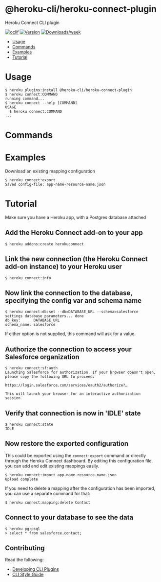 @heroku-cli/heroku-connect-plugin
=================================

Heroku Connect CLI plugin


[![oclif](https://img.shields.io/badge/cli-oclif-brightgreen.svg)](https://oclif.io)
[![Version](https://img.shields.io/npm/v/@heroku-cli/heroku-connect-plugin.svg)](https://npmjs.org/package/@heroku-cli/heroku-connect-plugin)
[![Downloads/week](https://img.shields.io/npm/dw/@heroku-cli/heroku-connect-plugin.svg)](https://npmjs.org/package/@heroku-cli/heroku-connect-plugin)


<!-- toc -->
* [Usage](#usage)
* [Commands](#commands)
* [Examples](#examples)
* [Tutorial](#tutorial)
<!-- tocstop -->
# Usage
```sh-session
$ heroku plugins:install @heroku-cli/heroku-connect-plugin
$ heroku connect:COMMAND
running command...
$ heroku connect --help [COMMAND]
USAGE
  $ heroku connect:COMMAND
...
```
# Commands
<!-- commands -->

<!-- commandsstop -->

# Examples

Download an existing mapping configuration

```shell
$ heroku connect:export
Saved config-file: app-name-resource-name.json
```

# Tutorial

Make sure you have a Heroku app, with a Postgres database attached

## Add the Heroku Connect add-on to your app

```shell
$ heroku addons:create herokuconnect
```

## Link the new connection (the Heroku Connect add-on instance) to your Heroku user

```shell
$ heroku connect:info
```

## Now link the connection to the database, specifying the config var and schema name

```shell
$ heroku connect:db:set --db=DATABASE_URL --schema=salesforce
settings database parameters... done
db_key:      DATABASE_URL
schema_name: salesforce
```

If either option is not supplied, this command will ask for a value.

## Authorize the connection to access your Salesforce organization

```shell
$ heroku connect:sf:auth
Launching Salesforce for authorization. If your browser doesn't open, please copy the following URL to proceed:

https://login.salesforce.com/services/oauth2/authorize?…

This will launch your browser for an interactive authorization session.
```

## Verify that connection is now in 'IDLE' state

```shell
$ heroku connect:state
IDLE
```

## Now restore the exported configuration

This could be exported using the `connect:export` command or directly through the Heroku Connect dashboard. By editing this configuration file, you can add and edit existing mappings easily.

```shell
$ heroku connect:import app-name-resource-name.json
Upload complete
```

If you need to delete a mapping after the configuration has been imported, you can use a separate command for that:

```shell
$ heroku connect:mapping:delete Contact
```

## Connect to your database to see the data

```shell
$ heroku pg:psql
> select * from salesforce.contact;
```

## Contributing

Read the following:

- [Developing CLI Plugins](https://devcenter.heroku.com/articles/developing-cli-plugins)
- [CLI Style Guide](https://devcenter.heroku.com/articles/cli-style-guide)
